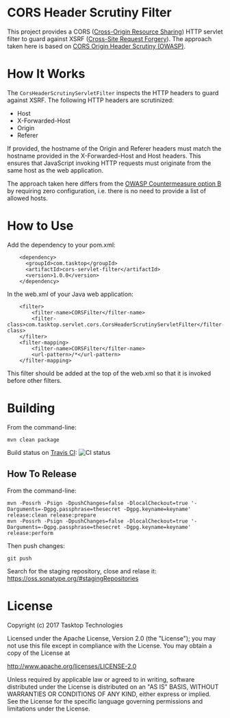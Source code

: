 CORS Header Scrutiny Filter
===========================

This project provides a CORS ([Cross-Origin Resource Sharing](https://en.wikipedia.org/wiki/Cross-origin_resource_sharing)) HTTP servlet filter to guard against XSRF ([Cross-Site Request Forgery](https://www.owasp.org/index.php/Cross-Site_Request_Forgery_%28CSRF%29)).
The approach taken here is based on [CORS Origin Header Scrutiny (OWASP)](https://www.owasp.org/index.php/CORS_OriginHeaderScrutiny).

How It Works
============

The `CorsHeaderScrutinyServletFilter` inspects the HTTP headers to guard against XSRF.  The following HTTP headers are scrutinized:

* Host
* X-Forwarded-Host
* Origin
* Referer

If provided, the hostname of the Origin and Referer headers must match the hostname provided in the X-Forwarded-Host and Host headers.
This ensures that JavaScript invoking HTTP requests must originate from the same host as the web application.

The approach taken here differs from the [OWASP Countermeasure option B](https://www.owasp.org/index.php/Cross-Site_Request_Forgery_%28CSRF%29) by requiring zero configuration, i.e. there is no need to provide a list of allowed hosts. 

How to Use
==========

Add the dependency to your pom.xml:

````
    <dependency>
      <groupId>com.tasktop</groupId>
      <artifactId>cors-servlet-filter</artifactId>
      <version>1.0.0</version>
    </dependency>
````

In the web.xml of your Java web application:

````
	<filter>
		<filter-name>CORSFilter</filter-name>
		<filter-class>com.tasktop.servlet.cors.CorsHeaderScrutinyServletFilter</filter-class>
	</filter>
	<filter-mapping>
		<filter-name>CORSFilter</filter-name>
		<url-pattern>/*</url-pattern>
	</filter-mapping>
````

This filter should be added at the top of the web.xml so that it is invoked before other filters.

Building
========

From the command-line:

`mvn clean package`

Build status on [Travis CI](https://travis-ci.org/Tasktop/cors-servlet-filter): ![CI status](https://travis-ci.org/Tasktop/cors-servlet-filter.svg?branch=master "CI Status") 

How To Release
--------------

From the command-line:

````
mvn -Possrh -Psign -DpushChanges=false -DlocalCheckout=true '-Darguments=-Dgpg.passphrase=thesecret -Dgpg.keyname=keyname' release:clean release:prepare
mvn -Possrh -Psign -DpushChanges=false -DlocalCheckout=true '-Darguments=-Dgpg.passphrase=thesecret -Dgpg.keyname=keyname' release:perform
````

Then push changes:

````
git push
````

Search for the staging repository, close and relase it: https://oss.sonatype.org/#stagingRepositories

License
=======

Copyright (c) 2017 Tasktop Technologies

Licensed under the Apache License, Version 2.0 (the "License"); you may not use this file except in compliance with the License. You may obtain a copy of the License at

http://www.apache.org/licenses/LICENSE-2.0

Unless required by applicable law or agreed to in writing, software distributed under the License is distributed on an "AS IS" BASIS, WITHOUT WARRANTIES OR CONDITIONS OF ANY KIND, either express or implied. See the License for the specific language governing permissions and limitations under the License.

